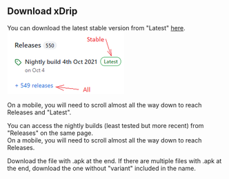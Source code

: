 ## Download xDrip  
  
You can download the latest stable version from "Latest" [here](https://github.com/NightscoutFoundation/xDrip/).  
![](./images/Releases.png)  

On a mobile, you will need to scroll almost all the way down to reach Releases and "Latest".  

You can access the nightly builds (least tested but more recent) from "Releases" on the same page.  
On a mobile, you will need to scroll almost all the way down to reach Releases.  
  
Download the file with .apk at the end.  If there are multiple files with .apk at the end, download the one without "variant" included in the name.  
  
